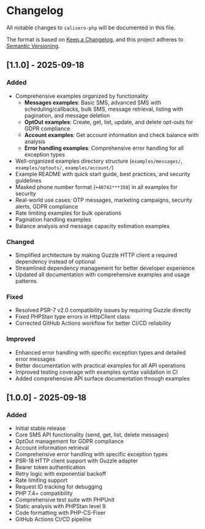 # Changelog

All notable changes to `calisero-php` will be documented in this file.

The format is based on [Keep a Changelog](https://keepachangelog.com/en/1.0.0/),
and this project adheres to [Semantic Versioning](https://semver.org/spec/v2.0.0.html).

## [1.1.0] - 2025-09-18

### Added
- Comprehensive examples organized by functionality
  - **Messages examples**: Basic SMS, advanced SMS with scheduling/callbacks, bulk SMS, message retrieval, listing with pagination, and message deletion
  - **OptOut examples**: Create, get, list, update, and delete opt-outs for GDPR compliance
  - **Account examples**: Get account information and check balance with analysis
  - **Error handling examples**: Comprehensive error handling for all exception types
- Well-organized examples directory structure (`examples/messages/`, `examples/optouts/`, `examples/account/`)
- Example README with quick start guide, best practices, and security guidelines
- Masked phone number format (`+40742***350`) in all examples for security
- Real-world use cases: OTP messages, marketing campaigns, security alerts, GDPR compliance
- Rate limiting examples for bulk operations
- Pagination handling examples
- Balance analysis and message capacity estimation examples

### Changed
- Simplified architecture by making Guzzle HTTP client a required dependency instead of optional
- Streamlined dependency management for better developer experience
- Updated all documentation with comprehensive examples and usage patterns

### Fixed
- Resolved PSR-7 v2.0 compatibility issues by requiring Guzzle directly
- Fixed PHPStan type errors in HttpClient class
- Corrected GitHub Actions workflow for better CI/CD reliability

### Improved
- Enhanced error handling with specific exception types and detailed error messages
- Better documentation with practical examples for all API operations
- Improved testing coverage with examples syntax validation in CI
- Added comprehensive API surface documentation through examples

## [1.0.0] - 2025-09-18

### Added
- Initial stable release
- Core SMS API functionality (send, get, list, delete messages)
- OptOut management for GDPR compliance
- Account information retrieval
- Comprehensive error handling with specific exception types
- PSR-18 HTTP client support with Guzzle adapter
- Bearer token authentication
- Retry logic with exponential backoff
- Rate limiting support
- Request ID tracking for debugging
- PHP 7.4+ compatibility
- Comprehensive test suite with PHPUnit
- Static analysis with PHPStan level 9
- Code formatting with PHP-CS-Fixer
- GitHub Actions CI/CD pipeline
